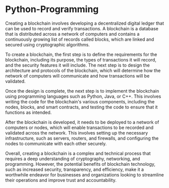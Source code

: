 # Python-Programming
Creating a blockchain involves developing a decentralized digital ledger that can be used to record and verify transactions. A blockchain is a database that is distributed across a network of computers and contains a continuously growing list of records called blocks, which are linked and secured using cryptographic algorithms.

To create a blockchain, the first step is to define the requirements for the blockchain, including its purpose, the types of transactions it will record, and the security features it will include. The next step is to design the architecture and protocols of the blockchain, which will determine how the network of computers will communicate and how transactions will be validated.

Once the design is complete, the next step is to implement the blockchain using programming languages such as Python, Java, or C++. This involves writing the code for the blockchain's various components, including the nodes, blocks, and smart contracts, and testing the code to ensure that it functions as intended.

After the blockchain is developed, it needs to be deployed to a network of computers or nodes, which will enable transactions to be recorded and validated across the network. This involves setting up the necessary infrastructure, such as servers, routers, and firewalls, and configuring the nodes to communicate with each other securely.

Overall, creating a blockchain is a complex and technical process that requires a deep understanding of cryptography, networking, and programming. However, the potential benefits of blockchain technology, such as increased security, transparency, and efficiency, make it a worthwhile endeavor for businesses and organizations looking to streamline their operations and improve trust and accountability.
